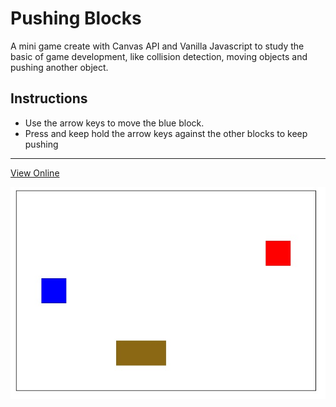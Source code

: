 # Pushing Blocks

A mini game create with Canvas API and Vanilla Javascript to study the basic of game development, like collision detection, moving objects and pushing another object.

## Instructions
- Use the arrow keys to move the blue block.
- Press and keep hold the arrow keys against the other blocks to keep pushing

---
[View Online](https://thiagowfer.github.io/pushing-blocks)

![](https://github.com/thiagowfer/pushing-blocks/blob/master/pushing%20blocks.jpg)
